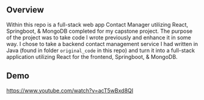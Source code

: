 ## Overview
Within this repo is a full-stack web app Contact Manager utilizing React, Springboot, & MongoDB completed for my capstone project. The purpose of the project was to take code I wrote previously and enhance it in some way. I chose to take a backend contact management service I had written in Java (found in folder `original_code` in this repo) and turn it into a full-stack application utilizing React for the frontend, Springboot, & MongoDB.

## Demo
https://www.youtube.com/watch?v=acT5wBxd8QI
